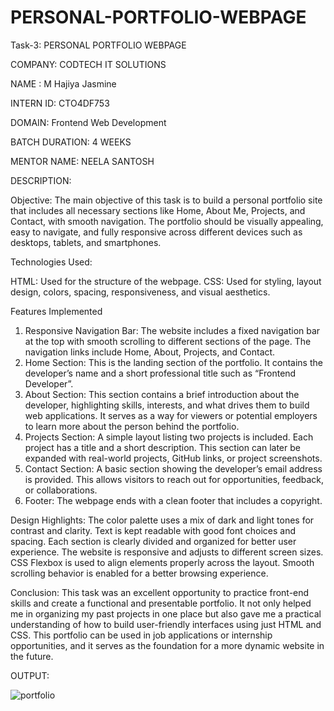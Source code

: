 # PERSONAL-PORTFOLIO-WEBPAGE

Task-3: PERSONAL PORTFOLIO WEBPAGE

COMPANY: CODTECH IT SOLUTIONS 

NAME : M Hajiya Jasmine

INTERN ID: CTO4DF753

DOMAIN: Frontend Web Development

BATCH DURATION: 4 WEEKS

MENTOR NAME: NEELA SANTOSH

DESCRIPTION:

Objective:
The main objective of this task is to build a personal portfolio site that includes all necessary sections like Home, About Me, Projects, and Contact, with smooth navigation. The portfolio should be visually appealing, easy to navigate, and fully responsive across different devices such as desktops, tablets, and smartphones.

Technologies Used:

HTML: Used for the structure of the webpage.
CSS: Used for styling, layout design, colors, spacing, responsiveness, and visual aesthetics.

Features Implemented
1. Responsive Navigation Bar:
The website includes a fixed navigation bar at the top with smooth scrolling to different sections of the page. The navigation links include Home, About, Projects, and Contact.
2. Home Section:
This is the landing section of the portfolio. It contains the developer’s name and a short professional title such as “Frontend Developer”.
3. About Section:
This section contains a brief introduction about the developer, highlighting skills, interests, and what drives them to build web applications. It serves as a way for viewers or potential employers to learn more about the person behind the portfolio.
4. Projects Section:
A simple layout listing two projects is included. Each project has a title and a short description. This section can later be expanded with real-world projects, GitHub links, or project screenshots.
5. Contact Section:
A basic section showing the developer’s email address is provided. This allows visitors to reach out for opportunities, feedback, or collaborations.
6. Footer:
The webpage ends with a clean footer that includes a copyright.

Design Highlights:
The color palette uses a mix of dark and light tones for contrast and clarity.
Text is kept readable with good font choices and spacing.
Each section is clearly divided and organized for better user experience.
The website is responsive and adjusts to different screen sizes.
CSS Flexbox is used to align elements properly across the layout.
Smooth scrolling behavior is enabled for a better browsing experience.

Conclusion:
This task was an excellent opportunity to practice front-end skills and create a functional and presentable portfolio. It not only helped me in organizing my past projects in one place but also gave me a practical understanding of how to build user-friendly interfaces using just HTML and CSS. This portfolio can be used in job applications or internship opportunities, and it serves as the foundation for a more dynamic website in the future.

OUTPUT:

![portfolio](https://github.com/user-attachments/assets/88aa4dd4-301e-4945-8e11-18dc2626529a)


